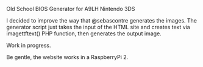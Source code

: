Old School BIOS Generator for A9LH Nintendo 3DS

I decided to improve the way that @sebascontre generates the images.
The generator script just takes the input of the HTML site and creates text via imagettftext() PHP function, then generates the output image.

Work in progress. 

Be gentle, the website works in a RaspberryPi 2.